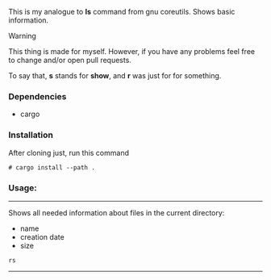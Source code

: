This is my analogue to **ls** command from gnu coreutils. Shows basic information.

> [!WARNING]
> This thing is made for myself. However, 
if you have any problems feel free to change and/or open pull requests.

<!--Works on both windows and linux.-->
To say that, **s** stands for **show**, and **r** was just for for something. <br />

### Dependencies
+ cargo

### Installation
After cloning just, run this command
```
# cargo install --path .
```

### Usage:
-------
Shows all needed information about files in the current directory:
+ name
+ creation date
+ size
```
rs
```
--------
